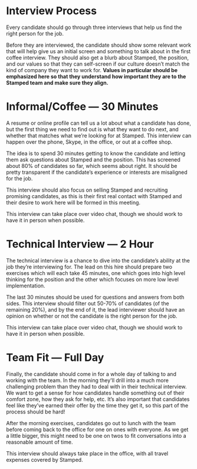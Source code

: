 # Interview Process

Every candidate should go through three interviews that help us find the right person for the job.

Before they are interviewed, the candidate should show some relevant work that will help give us an initial screen and something to talk about in the first coffee interview. They should also get a blurb about Stamped, the position, and our values so that they can self-screen if our culture doesn’t match the kind of company they want to work for. **Values in particular should be emphasized here so that they understand how important they are to the Stamped team and make sure they align.**

# Informal/Coffee — 30 Minutes

A resume or online profile can tell us a lot about what a candidate has done, but the first thing we need to find out is what they want to do next, and whether that matches what we’re looking for at Stamped. This interview can happen over the phone, Skype, in the office, or out at a coffee shop.

The idea is to spend 30 minutes getting to know the candidate and letting them ask questions about Stamped and the position. This has screened about 80% of candidates so far, which seems about right. It should be pretty transparent if the candidate’s experience or interests are misaligned for the job.

This interview should also focus on selling Stamped and recruiting promising candidates, as this is their first real contact with Stamped and their desire to work here will be formed in this meeting.

This interview can take place over video chat, though we should work to have it in person when possible.

# Technical Interview — 2 Hour

The technical interview is a chance to dive into the candidate’s ability at the job they’re interviewing for. The lead on this hire should prepare two exercises which will each take 45 minutes, one which goes into high level thinking for the position and the other which focuses on more low level implementation.

The last 30 minutes should be used for questions and answers from both sides. This interview should filter out 50-70% of candidates (of the remaining 20%), and by the end of it, the lead interviewer should have an opinion on whether or not the candidate is the right person for the job.

This interview can take place over video chat, though we should work to have it in person when possible.

# Team Fit — Full Day

Finally, the candidate should come in for a whole day of talking to and working with the team. In the morning they'll drill into a much more challenging problem than they had to deal with in their technical interview. We want to get a sense for how candidates handle something out of their comfort zone, how they ask for help, etc. It’s also important that candidates feel like they’ve earned their offer by the time they get it, so this part of the process should be hard!

After the morning exercises, candidates go out to lunch with the team before coming back to the office for one on ones with everyone. As we get a little bigger, this might need to be one on twos to fit conversations into a reasonable amount of time.

This interview should always take place in the office, with all travel expenses covered by Stamped.
